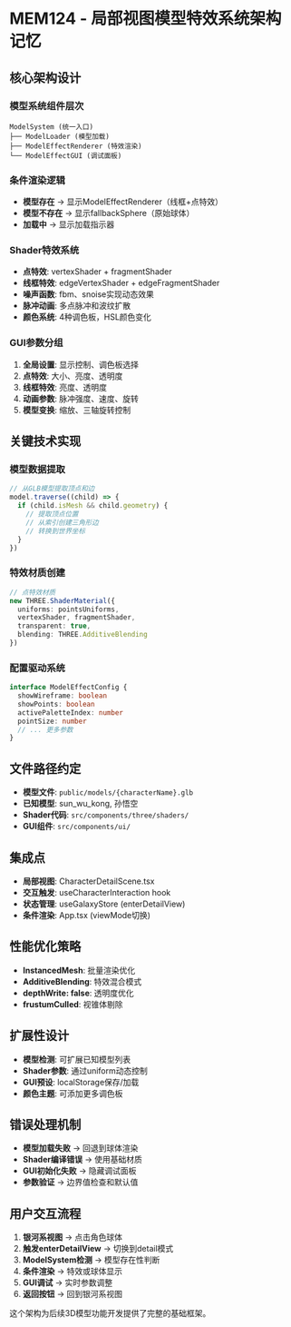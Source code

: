 # MEM124 - 局部视图模型特效系统架构记忆

## 核心架构设计

### 模型系统组件层次
```
ModelSystem (统一入口)
├── ModelLoader (模型加载)
├── ModelEffectRenderer (特效渲染)
└── ModelEffectGUI (调试面板)
```

### 条件渲染逻辑
- **模型存在** → 显示ModelEffectRenderer（线框+点特效）
- **模型不存在** → 显示fallbackSphere（原始球体）
- **加载中** → 显示加载指示器

### Shader特效系统
- **点特效**: vertexShader + fragmentShader
- **线框特效**: edgeVertexShader + edgeFragmentShader  
- **噪声函数**: fbm、snoise实现动态效果
- **脉冲动画**: 多点脉冲和波纹扩散
- **颜色系统**: 4种调色板，HSL颜色变化

### GUI参数分组
1. **全局设置**: 显示控制、调色板选择
2. **点特效**: 大小、亮度、透明度
3. **线框特效**: 亮度、透明度
4. **动画参数**: 脉冲强度、速度、旋转
5. **模型变换**: 缩放、三轴旋转控制

## 关键技术实现

### 模型数据提取
```typescript
// 从GLB模型提取顶点和边
model.traverse((child) => {
  if (child.isMesh && child.geometry) {
    // 提取顶点位置
    // 从索引创建三角形边
    // 转换到世界坐标
  }
})
```

### 特效材质创建
```typescript
// 点特效材质
new THREE.ShaderMaterial({
  uniforms: pointsUniforms,
  vertexShader, fragmentShader,
  transparent: true,
  blending: THREE.AdditiveBlending
})
```

### 配置驱动系统
```typescript
interface ModelEffectConfig {
  showWireframe: boolean
  showPoints: boolean
  activePaletteIndex: number
  pointSize: number
  // ... 更多参数
}
```

## 文件路径约定
- **模型文件**: `public/models/{characterName}.glb`
- **已知模型**: sun_wu_kong, 孙悟空
- **Shader代码**: `src/components/three/shaders/`
- **GUI组件**: `src/components/ui/`

## 集成点
- **局部视图**: CharacterDetailScene.tsx
- **交互触发**: useCharacterInteraction hook
- **状态管理**: useGalaxyStore (enterDetailView)
- **条件渲染**: App.tsx (viewMode切换)

## 性能优化策略
- **InstancedMesh**: 批量渲染优化
- **AdditiveBlending**: 特效混合模式
- **depthWrite: false**: 透明度优化
- **frustumCulled**: 视锥体剔除

## 扩展性设计
- **模型检测**: 可扩展已知模型列表
- **Shader参数**: 通过uniform动态控制
- **GUI预设**: localStorage保存/加载
- **颜色主题**: 可添加更多调色板

## 错误处理机制
- **模型加载失败** → 回退到球体渲染
- **Shader编译错误** → 使用基础材质
- **GUI初始化失败** → 隐藏调试面板
- **参数验证** → 边界值检查和默认值

## 用户交互流程
1. **银河系视图** → 点击角色球体
2. **触发enterDetailView** → 切换到detail模式
3. **ModelSystem检测** → 模型存在性判断
4. **条件渲染** → 特效或球体显示
5. **GUI调试** → 实时参数调整
6. **返回按钮** → 回到银河系视图

这个架构为后续3D模型功能开发提供了完整的基础框架。
